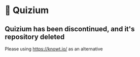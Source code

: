 # 📝 Quizium
## Quizium has been discontinued, and it's repository deleted
Please using https://knowt.io/ as an alternative
